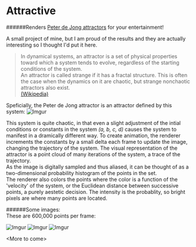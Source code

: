 Attractive
===========

######Renders [Peter de Jong attractors](http://paulbourke.net/fractals/peterdejong/) for your entertainment!  
  
A small project of mine, but I am proud of the results and they are actually interesting so I thought I'd put it here.  
  
>In dynamical systems, an attractor is a set of physical properties toward which a system tends to evolve, regardless of the starting conditions of the system.  
An attractor is called strange if it has a fractal structure. This is often the case when the dynamics on it are chaotic, but strange nonchaotic attractors also exist.  
  [(Wikipedia)](http://en.wikipedia.org/wiki/Attractor#Strange_attractor)  
    
Speficially, the Peter de Jong attractor is an attractor defined by this system:
![Imgur](http://i.imgur.com/KCbLplU.png)  
  
This system is quite chaotic, in that even a slight adjustment of the intial conditions or constants in the system *(a, b, c, d)* causes the system to manifest in a dramically different way. To create animation, the renderer increments the constants by a small delta each frame to update the image, changing the trajectory of the system.
The visual representation of the attractor is a point cloud of many iterations of the system, a trace of the trajectory.  
As the image is digitally sampled and thus aliased, it can be thought of as a two-dimensional probability histogram of the points in the set.  
The renderer also colors the points where the color is a function of the 'velocity' of the system, or the Euclidean distance between successive points, a purely aestetic decision. The intensity is the probablity, so bright pixels are where many points are located.

######Some images:  
These are 600,000 points per frame:

![Imgur](http://i.imgur.com/eQwJ6wW.gif)
![Imgur](http://i.imgur.com/Qw2ujLz.gif)
![Imgur](http://i.imgur.com/mqfg2Dp.gif)  
  
\<More to come\>
